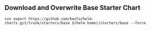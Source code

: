 ## Download and Overwrite Base Starter Chart

    svn export https://github.com/keolo/helm-charts.git/trunk/starters/base $(helm home)/starters/base --force
